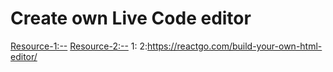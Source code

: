 # Create own Live Code editor
[Resource-1:--](https://enlight.nyc/projects/code-editor)
[Resource-2:--](https://enlight.nyc/projects/code-editor)
1:
2:https://reactgo.com/build-your-own-html-editor/